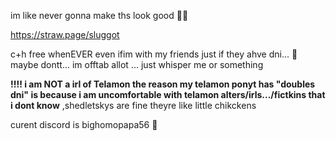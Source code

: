 im like never gonna make ths look good 👀👀

https://straw.page/sluggot

c+h free whenEVER even ifim with my friends just if they ahve dni... 👀 maybe dontt... 
im offtab allot ... just whisper me or something 

**!!!! i am NOT a irl of Telamon the reason my telamon ponyt has "doubles dni" is because i am uncomfortable with telamon alters/irls.../fictkins that i dont know** ,shedletskys are fine theyre like little chikckens 


curent discord is bighomopapa56 :eyes:
